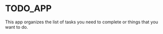 # TODO_APP
This app organizes the list of tasks you need to complete or things that you want to do.
